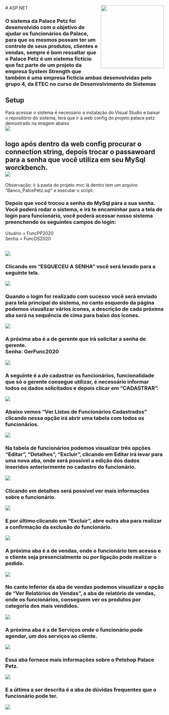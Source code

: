 <img src="https://cdn.discordapp.com/attachments/756546249901211749/817804507941044254/systemstrength.png"  min-width="200px" max-width="200px" width="200px" align="right">
# ASP.NET
<h3>O sistema da Palace Petz foi desenvolvido com o objetivo de ajudar os funcionários da Palace, para que os mesmos possam ter um controle de seus produtos, clientes e vendas, sempre é bom ressaltar que o Palace Petz é um sistema fictício que faz parte de um projeto da empresa System Strength que também é uma empresa fictícia ambas desenvolvidas pelo grupo 4, da ETEC no curso de Desenvolvimento de Sistemas</h3>

## Setup
Para acessar o sistema é necessário a instalação do Visual Studio e baixar o repositório do sistema, terá que ir à web config do projeto palace petz demostrado na imagem abaixo</h2><br/>
<img src="https://cdn.discordapp.com/attachments/756546249901211749/820374364914450522/unknown.png">

<h2>logo após dentro da web config procurar o connection string, depois trocar o passawoard para a senha que você utiliza em seu MySql worckbench.<br/>
<img src="https://cdn.discordapp.com/attachments/756546249901211749/820374839059284018/unknown.png">
</h2>
Observação: ir à pasta do projeto mvc lá dentro tem um arquivo “Banco_PalcePetz.sql” e executar o script.

<h3>Depois que você trocou a senha do MySql para a sua senha. Você poderá rodar o sistema, e irá te encaminhar para a tela de login para funcionário, você poderá acessar nosso sistema preenchendo os seguintes campos do login:</h3>
<p>Usuário = FuncPP2020<br/> 
Senha =  FuncDS2020
</p><br/>
<img src="https://cdn.discordapp.com/attachments/756546249901211749/820317319208763432/unknown.png">

<h3>Clicando em “ESQUECEU A SENHA” você será levado para a seguinte tela.</h3>
<img src="https://cdn.discordapp.com/attachments/756546249901211749/820317520431022130/unknown.png">

<h3>Quando o login for realizado com sucesso você será enviado para tela principal do sistema, no canto esquerdo da página podemos visualizar vários ícones, a descrição de cada próxima aba será na sequência de cima para baixo dos ícones.</h3>
<img src="https://cdn.discordapp.com/attachments/756546249901211749/820317812081950760/unknown.png">

<h3>A próxima aba é a de gerente que irá solicitar a senha de gerente.<br/>
Senha: GerFunc2020</h3>
<img src="https://cdn.discordapp.com/attachments/756546249901211749/820317989420531752/unknown.png">

<h3>A seguinte é a de cadastrar os funcionários, funcionalidade que só o gerente consegue utilizar, é necessário informar todos os dados solicitados e depois clicar em “CADASTRAR”.</h3>
<img src="https://cdn.discordapp.com/attachments/756546249901211749/820318156983500800/unknown.png">

<h3>Abaixo vemos “Ver Listas de Funcionários Cadastrados” clicando nessa opção irá abrir uma tabela com todos os funcionários.</h3>
<img src="https://cdn.discordapp.com/attachments/756546249901211749/820318314994991124/unknown.png">

<h3>Na tabela de funcionários podemos visualizar três opções “Editar”, “Detalhes”, “Excluir”, clicando em Editar irá levar para uma nova aba, onde será possível a edição dos dados inseridos anteriormente no cadastro do funcionário.</h3>
<img src="https://cdn.discordapp.com/attachments/756546249901211749/820318915920920616/unknown.png">

<h3>Clicando em detalhes será possível ver mais informações sobre o funcionário.</h3>
<img src="https://cdn.discordapp.com/attachments/756546249901211749/820319101007298600/unknown.png">

<h3>E por último clicando em “Excluir”, abre outra aba para realizar a confirmação da exclusão do funcionário.</h3>
<img src="https://cdn.discordapp.com/attachments/756546249901211749/820319257006178324/unknown.png">

<h3>A próxima aba é a de vendas, onde o funcionário tem acesso e o cliente seja presencialmente ou por ligação pode realizar o pedido.</h3>
<img src="https://cdn.discordapp.com/attachments/756546249901211749/820319557289115708/unknown.png">

<h3>No canto inferior da aba de vendas podemos visualizar a opção de “Ver Relatórios de Vendas”, a aba de relatório de vendas, onde os funcionários, conseguem ver os produtos por categoria dos mais vendidos.</h3>
<img src="https://cdn.discordapp.com/attachments/756546249901211749/820319683906371644/unknown.png">

<h3>A próxima aba é a de Serviços onde o funcionário pode agendar, um dos serviços ao cliente.</h3>
<img src="https://cdn.discordapp.com/attachments/756546249901211749/820319824076734494/unknown.png">

<h3>Essa aba fornece mais informações sobre o Petshop Palace Petz.</h3>
<img src="https://cdn.discordapp.com/attachments/756546249901211749/820320153060900924/unknown.png">

<h3>E a última a ser descrita é a aba de dúvidas frequentes que o funcionário pode ter.</h3>
<img src="https://cdn.discordapp.com/attachments/756546249901211749/820320205364002896/unknown.png">

